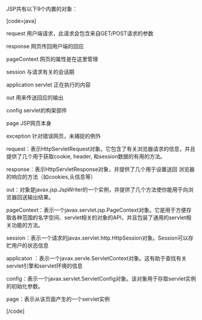 JSP共有以下9个内置的对象： 
[code=java]
request 用户端请求，此请求会包含来自GET/POST请求的参数 
response 网页传回用户端的回应 
pageContext 网页的属性是在这里管理 
session 与请求有关的会话期 
application servlet 正在执行的内容 
out 用来传送回应的输出 
config servlet的构架部件 
page JSP网页本身 
exception 针对错误网页，未捕捉的例外 
request：表示HttpServletRequest对象。它包含了有关浏览器请求的信息，并且提供了几个用于获取cookie, header, 和session数据的有用的方法。 
response：表示HttpServletResponse对象，并提供了几个用于设置送回 浏览器的响应的方法（如cookies,头信息等） 
out：对象是javax.jsp.JspWriter的一个实例，并提供了几个方法使你能用于向浏览器回送输出结果。 
pageContext：表示一个javax.servlet.jsp.PageContext对象。它是用于方便存取各种范围的名字空间、servlet相关的对象的API，并且包装了通用的servlet相关功能的方法。 
session：表示一个请求的javax.servlet.http.HttpSession对象。Session可以存贮用户的状态信息 
applicaton ：表示一个javax.servle.ServletContext对象。这有助于查找有关servlet引擎和servlet环境的信息 
config：表示一个javax.servlet.ServletConfig对象。该对象用于存取servlet实例的初始化参数。 
page：表示从该页面产生的一个servlet实例
[/code]